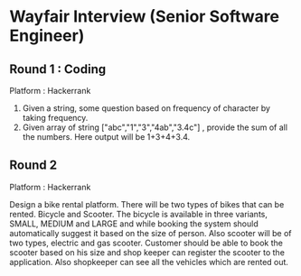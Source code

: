 # Wayfair Interview (Senior Software Engineer)

## Round 1 : Coding

Platform : Hackerrank

1. Given a string, some question based on frequency of character by taking frequency.
2. Given array of string ["abc","1","3","4ab","3.4c"] , provide the sum of all the numbers. Here output will be 1+3+4+3.4.


## Round 2

Platform : Hackerrank

Design a bike rental platform. There will be two types of bikes that can be rented. Bicycle and Scooter. The bicycle is available in three variants, SMALL, MEDIUM and LARGE 
and while booking the system should automatically suggest it based on the size of person. Also scooter will be of two types, electric and gas scooter. Customer should be able to book
the scooter based on his size and shop keeper can register the scooter to the application. Also shopkeeper can see all the vehicles which are rented out.
